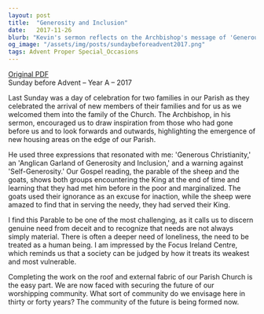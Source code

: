```yaml
---
layout: post
title:  "Generosity and Inclusion"
date:   2017-11-26
blurb: "Kevin's sermon reflects on the Archbishop's message of 'Generous Christianity' and the parable of the sheep and the goats. He emphasizes the importance of serving the poor and marginalized as a way of serving Christ, and challenges the congregation to consider the future of their worshipping community. The sermon calls for a community that embodies a 'Garland of Generosity and Inclusion' and warns against 'Self-Generosity'."
og_image: "/assets/img/posts/sundaybeforeadvent2017.png"
tags: Advent Proper Special_Occasions
---
```

[Original PDF](/assets/pdf/sundaybeforeadvent2017.pdf)    
Sunday before Advent – Year A – 2017

Last Sunday was a day of celebration for two families in our Parish as they celebrated the arrival of new members of their families and for us as we welcomed them into the family of the Church. The Archbishop, in his sermon, encouraged us to draw inspiration from those who had gone before us and to look forwards and outwards, highlighting the emergence of new housing areas on the edge of our Parish.

He used three expressions that resonated with me: 'Generous Christianity,' an 'Anglican Garland of Generosity and Inclusion,' and a warning against 'Self-Generosity.' Our Gospel reading, the parable of the sheep and the goats, shows both groups encountering the King at the end of time and learning that they had met him before in the poor and marginalized. The goats used their ignorance as an excuse for inaction, while the sheep were amazed to find that in serving the needy, they had served their King.

I find this Parable to be one of the most challenging, as it calls us to discern genuine need from deceit and to recognize that needs are not always simply material. There is often a deeper need of loneliness, the need to be treated as a human being. I am impressed by the Focus Ireland Centre, which reminds us that a society can be judged by how it treats its weakest and most vulnerable.

Completing the work on the roof and external fabric of our Parish Church is the easy part. We are now faced with securing the future of our worshipping community. What sort of community do we envisage here in thirty or forty years? The community of the future is being formed now.
